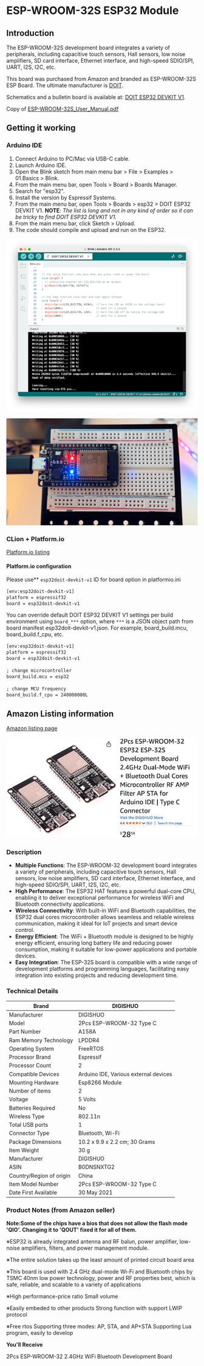 # ESP-WROOM-32S ESP32 Module

## Introduction

The ESP-WROOM-32S development board integrates a variety of peripherals, including capacitive touch sensors, Hall sensors, low noise amplifiers, SD card interface, Ethernet interface, and high-speed SDIO/SPI, UART, I2S, I2C, etc.

This board was purchased from Amazon and branded as ESP-WROOM-32S ESP Board. The ultimate manufacturer is [DOIT](https://www.doit.am/).

Schematics and a bulletin board is available at: [DOIT ESP32 DEVKIT V1](http://bbs.doit.am/forum.php).

Copy of [ESP-WROOM-32S_User_Manual.pdf](ESP-WROOM-32S_User_Manual.pdf)

## Getting it working

### Arduino IDE

1. Connect Arduino to PC/Mac via USB-C cable.
2. Launch Arduino IDE.
3. Open the Blink sketch from main menu bar > File > Examples > 01.Basics > Blink.
4. From the main menu bar, open Tools > Board > Boards Manager.
5. Search for "esp32".
6. Install the version by Espressif Systems.
7. From the main menu bar, open Tools > Boards > esp32 > DOIT ESP32 DEVKIT V1. **NOTE**: *The list is long and not in any kind of order so it can be tricky to find DOIT ESP32 DEVKIT V1.*
8. From the main menu bar, click Sketch > Upload.
9. The code should compile and upload and run on the ESP32.

![arduino ide](esp32_3.png)

![running blink sketch](esp32_1.png)


### CLion + Platform.io

[Platform.io listing](https://docs.platformio.org/en/latest/boards/espressif32/esp32doit-devkit-v1.html)


#### Platform.io configuration

Please use** `esp32doit-devkit-v1` ID for board option in platformio.ini

```
[env:esp32doit-devkit-v1]
platform = espressif32
board = esp32doit-devkit-v1
```

You can override default DOIT ESP32 DEVKIT V1 settings per build environment using `board_***` option, where `***` is a JSON object path from board manifest esp32doit-devkit-v1.json. For example, board_build.mcu, board_build.f_cpu, etc.

```
[env:esp32doit-devkit-v1]
platform = espressif32
board = esp32doit-devkit-v1

; change microcontroller
board_build.mcu = esp32

; change MCU frequency
board_build.f_cpu = 240000000L
```


## Amazon Listing information

[Amazon listing page](https://www.amazon.com.au/dp/B0DNSNXTG2)

![esp32 amazon listing](esp32_2.png)

### Description

* **Multiple Functions**: The ESP-WROOM-32 development board integrates a variety of peripherals, including capacitive touch sensors, Hall sensors, low noise amplifiers, SD card interface, Ethernet interface, and high-speed SDIO/SPI, UART, I2S, I2C, etc.
* **High Performance**: The ESP32 HAT features a powerful dual-core CPU, enabling it to deliver exceptional performance for wireless WiFi and Bluetooth connectivity applications.
* **Wireless Connectivity**: With built-in WiFi and Bluetooth capabilities, the ESP32 dual cores microcontroller allows seamless and reliable wireless communication, making it ideal for IoT projects and smart device control.
* **Energy Efficient**: The WiFi + Bluetooth module is designed to be highly energy efficient, ensuring long battery life and reducing power consumption, making it suitable for low-power applications and portable devices.
* **Easy Integration**: The ESP-32S board is compatible with a wide range of development platforms and programming languages, facilitating easy integration into existing projects and reducing development time.

### Technical Details


| Brand                    | ‎DIGISHUO                              |
| ------------------------ | --------------------------------------- |
| Manufacturer             | ‎DIGISHUO                              |
| Model                    | ‎2Pcs ESP-WROOM-32 Type C              |
| Part Number              | ‎A158A                                 |
| Ram Memory Technology    | ‎LPDDR4                                |
| Operating System         | ‎FreeRTOS                              |
| Processor Brand          | ‎Espressif                             |
| Processor Count          | ‎2                                     |
| Compatible Devices       | ‎Arduino IDE, Various external devices |
| Mounting Hardware        | ‎Esp8266 Module                        |
| Number of items          | ‎2                                     |
| Voltage                  | ‎5 Volts                               |
| Batteries Required       | ‎No                                    |
| Wireless Type            | ‎802.11n                               |
| Total USB ports          | ‎1                                     |
| Connector Type           | ‎Bluetooth, Wi-Fi                      |
| Package Dimensions       | ‎10.2 x 9.9 x 2.2 cm; 30 Grams         |
| Item Weight              | ‎30 g                                  |
| Manufacturer             | ‎DIGISHUO                              |
| ASIN                     | ‎B0DNSNXTG2                            |
| Country/Region of origin | ‎China                                 |
| Item Model Number        | ‎2Pcs ESP-WROOM-32 Type C              |
| Date First Available     | ‎30 May 2021                           |

### Product Notes (from Amazon seller)

**Note:Some of the chips have a bios that does not allow the flash mode 'QIO'. Changing it to 'QOUT' fixed it for all of them.**

※ESP32 is already integrated antenna and RF balun, power amplifier, low-noise amplifiers, filters, and power management module.

※The entire solution takes up the least amount of printed circuit board area

※This board is used with 2.4 GHz dual-mode Wi-Fi and Bluetooth chips by TSMC 40nm low power technology, power and RF properties best, which is safe, reliable, and scalable to a variety of applications

※High performance-price ratio Small volume

※Easily embeded to other products Strong function with support LWIP protocol

※Free rtos Supporting three modes: AP, STA, and AP+STA Supporting Lua program, easily to develop

**You'll Receive**

2Pcs ESP-WROOM-32 2.4GHz WiFi Bluetooth Development Board
